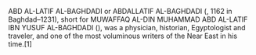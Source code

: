 ABD AL-LATIF AL-BAGHDADI or ABDALLATIF AL-BAGHDADI (, 1162 in Baghdad–1231), short for MUWAFFAQ AL-DIN MUHAMMAD ABD AL-LATIF IBN YUSUF AL-BAGHDADI (), was a physician, historian, Egyptologist and traveler, and one of the most voluminous writers of the Near East in his time.[1]
